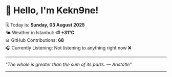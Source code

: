 # 👋 Hello, I'm Kekn9ne!

🗓️ Today is: **Sunday, 03 August 2025**  
🌤️ Weather in Istanbul: **⛅️  +31°C**  
📊 GitHub Contributions: **68**  
🎧 Currently Listening: Not listening to anything right now ❌

---

_"The whole is greater than the sum of its parts. — *Aristotle*"_

---
